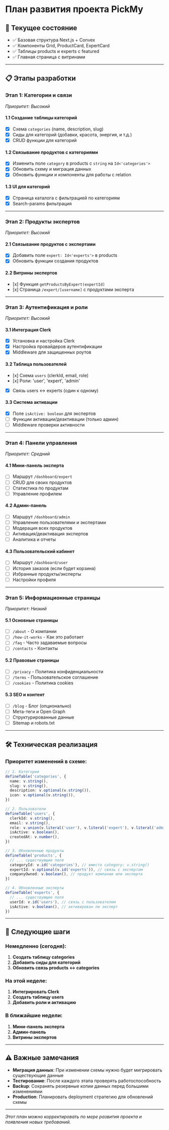 # План развития проекта PickMy

## 🎯 Текущее состояние

- ✅ Базовая структура Next.js + Convex
- ✅ Компоненты Grid, ProductCard, ExpertCard
- ✅ Таблицы products и experts с featured
- ✅ Главная страница с витринами

---

## 📋 Этапы разработки

### **Этап 1: Категории и связи**

_Приоритет: Высокий_

#### 1.1 Создание таблицы категорий

- [x] Схема `categories` (name, description, slug)
- [x] Сиды для категорий (добавки, красота, энергия, и т.д.)
- [x] CRUD функции для категорий

#### 1.2 Связывание продуктов с категориями

- [x] Изменить поле `category` в products с `string` на `Id<'categories'>`
- [x] Обновить схему и миграция данных
- [x] Обновить функции и компоненты для работы с relation

#### 1.3 UI для категорий

- [x] Страница каталога с фильтрацией по категориям
- [x] Search-params фильтрация

---

### **Этап 2: Продукты экспертов**

_Приоритет: Высокий_

#### 2.1 Связывание продуктов с экспертами

- [x] Добавить поле `expert: Id<'experts'>` в products
- [x] Обновить функции создания продуктов

#### 2.2 Витрины экспертов

- [х] Функция `getProductsByExpert(expertId)`
- [х] Страница `/expert/[username]` с продуктами эксперта

---

### **Этап 3: Аутентификация и роли**

_Приоритет: Высокий_

#### 3.1 Интеграция Clerk

- [x] Установка и настройка Clerk
- [x] Настройка провайдеров аутентификации
- [x] Middleware для защищенных роутов

#### 3.2 Таблица пользователей

- [х] Схема `users` (clerkId, email, role)
- [х] Роли: 'user', 'expert', 'admin'
- [x] Связь users ↔ experts (один к одному)

#### 3.3 Система активации

- [x] Поле `isActive: boolean` для экспертов
- [ ] Функции активации/деактивации (только админ)
- [ ] Middleware проверки активности

---

### **Этап 4: Панели управления**

_Приоритет: Средний_

#### 4.1 Мини-панель эксперта

- [ ] Маршрут `/dashboard/expert`
- [ ] CRUD для своих продуктов
- [ ] Статистика по продуктам
- [ ] Управление профилем

#### 4.2 Админ-панель

- [ ] Маршрут `/dashboard/admin`
- [ ] Управление пользователями и экспертами
- [ ] Модерация всех продуктов
- [ ] Активация/деактивация экспертов
- [ ] Аналитика и отчеты

#### 4.3 Пользовательский кабинет

- [ ] Маршрут `/dashboard/user`
- [ ] История заказов (если будет корзина)
- [ ] Избранные продукты/эксперты
- [ ] Настройки профиля

---

### **Этап 5: Информационные страницы**

_Приоритет: Низкий_

#### 5.1 Основные страницы

- [ ] `/about` - О компании
- [ ] `/how-it-works` - Как это работает
- [ ] `/faq` - Часто задаваемые вопросы
- [ ] `/contacts` - Контакты

#### 5.2 Правовые страницы

- [ ] `/privacy` - Политика конфиденциальности
- [ ] `/terms` - Пользовательское соглашение
- [ ] `/cookies` - Политика cookies

#### 5.3 SEO и контент

- [ ] `/blog` - Блог (опционально)
- [ ] Мета-теги и Open Graph
- [ ] Структурированные данные
- [ ] Sitemap и robots.txt

---

## 🛠 Техническая реализация

### Приоритет изменений в схеме:

```typescript
// 1. Категории
defineTable('categories', {
  name: v.string(),
  slug: v.string(),
  description: v.optional(v.string()),
  icon: v.optional(v.string()),
})

// 2. Пользователи
defineTable('users', {
  clerkId: v.string(),
  email: v.string(),
  role: v.union(v.literal('user'), v.literal('expert'), v.literal('admin')),
  isActive: v.boolean(),
  createdAt: v.number(),
})

// 3. Обновленные продукты
defineTable('products', {
  // ... существующие поля
  categoryId: v.id('categories'), // вместо category: v.string()
  expertId: v.optional(v.id('experts')), // связь с экспертом
  companyOwned: v.boolean(), // продукт компании или эксперта
})

// 4. Обновленные эксперты
defineTable('experts', {
  // ... существующие поля
  userId: v.id('users'), // связь с пользователем
  isActive: v.boolean(), // активирован ли эксперт
})
```

---

## 🎯 Следующие шаги

### Немедленно (сегодня):

1. **Создать таблицу categories**
2. **Добавить сиды для категорий**
3. **Обновить связь products ↔ categories**

### На этой неделе:

1. **Интегрировать Clerk**
2. **Создать таблицу users**
3. **Добавить роли и активацию**

### В ближайшие недели:

1. **Мини-панель эксперта**
2. **Админ-панель**
3. **Витрины экспертов**

---

## ⚠️ Важные замечания

- **Миграция данных**: При изменении схемы нужно будет мигрировать существующие данные
- **Тестирование**: После каждого этапа проверять работоспособность
- **Backup**: Сохранять резервные копии данных перед большими изменениями
- **Production**: Планировать deployment стратегию для обновлений схемы

---

_Этот план можно корректировать по мере развития проекта и появления новых требований._
